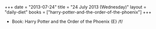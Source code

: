 +++
date = "2013-07-24"
title = "24 July 2013 (Wednesday)"
layout = "daily-diet"
books = ["harry-potter-and-the-order-of-the-phoenix"]
+++


* Book: Harry Potter and the Order of the Phoenix {E} /f/
